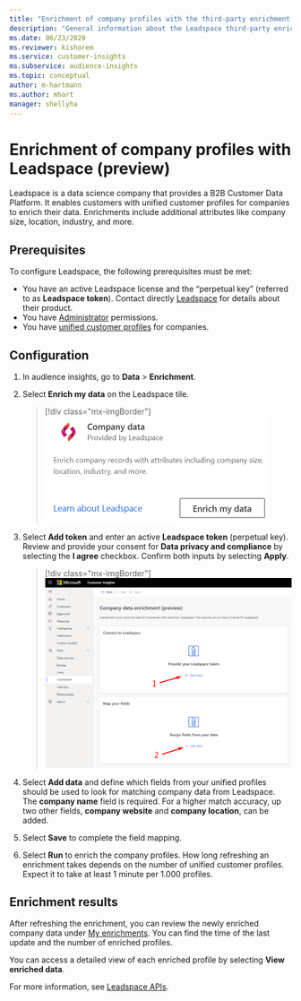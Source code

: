 ```yaml
---
title: "Enrichment of company profiles with the third-party enrichment Leadspace"
description: "General information about the Leadspace third-party enrichment."
ms.date: 06/23/2020
ms.reviewer: kishorem
ms.service: customer-insights
ms.subservice: audience-insights
ms.topic: conceptual
author: m-hartmann
ms.author: mhart
manager: shellyha
---
```


# Enrichment of company profiles with Leadspace (preview)

Leadspace is a data science company that provides a B2B Customer Data Platform. It enables customers with unified customer profiles for companies to enrich their data. Enrichments include additional attributes like company size, location, industry, and more.

## Prerequisites

To configure Leadspace, the following prerequisites must be met:

- You have an active Leadspace license and the “perpetual key” (referred to as **Leadspace token**). Contact directly [Leadspace](https://www.leadspace.com/products/leadspace-on-demand/) for details about their product.
- You have [Administrator](permissions.md#administrator) permissions.
- You have [unified customer profiles](customer-profiles.md) for companies.

## Configuration

1. In audience insights, go to **Data** > **Enrichment**.

1. Select **Enrich my data** on the Leadspace tile.

   > [!div class="mx-imgBorder"]
   > ![Leadspace tile](media/leadspace-tile.png "Leadspace tile")

1. Select **Add token** and enter an active **Leadspace token** (perpetual key). Review and provide your consent for **Data privacy and compliance** by selecting the **I agree** checkbox. Confirm both inputs by selecting **Apply**.

   > [!div class="mx-imgBorder"]
   > ![Leadspace configuration page](media/enrichment-leadspace-configuration.png "Leadspace configuration page")

1. Select **Add data** and define which fields from your unified profiles should be used to look for matching company data from Leadspace. The **company name** field is required. For a higher match accuracy, up two other fields, **company website** and **company location**, can be added.

1. Select **Save** to complete the field mapping.

1. Select **Run** to enrich the company profiles. How long refreshing an enrichment takes depends on the number of unified customer profiles. Expect it to take at least 1 minute per 1.000 profiles.

## Enrichment results

After refreshing the enrichment, you can review the newly enriched company data under [My enrichments](customer-profiles.md). You can find the time of the last update and the number of enriched profiles.

You can access a detailed view of each enriched profile by selecting **View enriched data**.

For more information, see [Leadspace APIs](https://support.leadspace.com/hc/en-us/sections/201997649-API).
